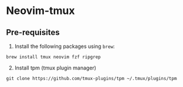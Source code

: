 # Neovim-tmux

## Pre-requisites

1. Install the following packages using `brew`:

```
brew install tmux neovim fzf ripgrep
```

2. Install tpm (tmux plugin manager)

```
git clone https://github.com/tmux-plugins/tpm ~/.tmux/plugins/tpm
```
